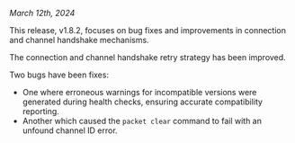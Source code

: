 *March 12th, 2024*

This release, v1.8.2, focuses on bug fixes and improvements in connection
and channel handshake mechanisms.

The connection and channel handshake retry strategy has been improved.

Two bugs have been fixes:
* One where erroneous warnings for incompatible versions were generated during health checks, ensuring accurate compatibility reporting.
* Another which caused the `packet clear` command to fail with an unfound channel ID error.
